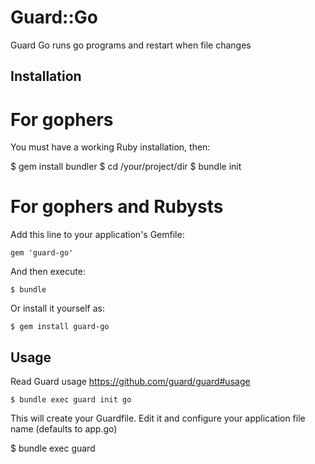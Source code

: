 # Guard::Go

Guard Go runs go programs and restart when file changes

## Installation

# For gophers

You must have a working Ruby installation, then:

   $ gem install bundler
   $ cd /your/project/dir 
   $ bundle init

# For gophers and Rubysts

Add this line to your application's Gemfile:

    gem 'guard-go'

And then execute:

    $ bundle

Or install it yourself as:

    $ gem install guard-go

## Usage

Read Guard usage https://github.com/guard/guard#usage

	$ bundle exec guard init go

This will create your Guardfile. Edit it and configure your application file name (defaults to app.go)

  $ bundle exec guard
